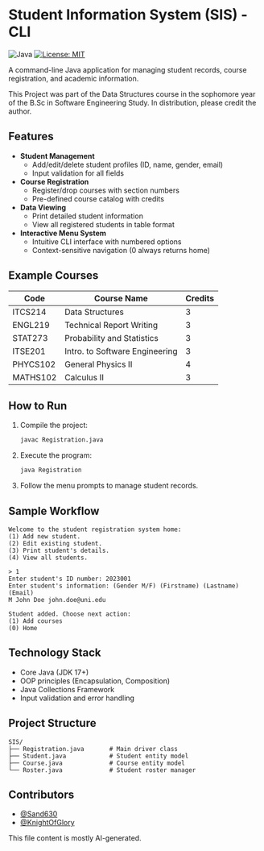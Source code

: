


# Student Information System (SIS) - CLI

![Java](https://img.shields.io/badge/Java-21%2B-blue)
[![License: MIT](https://img.shields.io/badge/License-MIT-yellow.svg)](https://opensource.org/licenses/MIT)

A command-line Java application for managing student records, course registration, and academic information. 

This Project was part of the Data Structures course in the sophomore year of the B.Sc
in Software Engineering Study. In distribution, please credit the author.

## Features
- **Student Management**
  - Add/edit/delete student profiles (ID, name, gender, email)
  - Input validation for all fields
- **Course Registration**
  - Register/drop courses with section numbers
  - Pre-defined course catalog with credits
- **Data Viewing**
  - Print detailed student information
  - View all registered students in table format
- **Interactive Menu System**
  - Intuitive CLI interface with numbered options
  - Context-sensitive navigation (0 always returns home)

## Example Courses
| Code       | Course Name                     | Credits |
|------------|---------------------------------|---------|
| ITCS214    | Data Structures                 | 3       |
| ENGL219    | Technical Report Writing        | 3       |
| STAT273    | Probability and Statistics      | 3       |
| ITSE201    | Intro. to Software Engineering  | 3       |
| PHYCS102   | General Physics II              | 4       |
| MATHS102   | Calculus II                     | 3       |

## How to Run
1. Compile the project:
   ```bash
   javac Registration.java
   ```
2. Execute the program:
   ```bash
   java Registration
   ```
3. Follow the menu prompts to manage student records.

## Sample Workflow
```text
Welcome to the student registration system home:
(1) Add new student.
(2) Edit existing student.
(3) Print student's details.
(4) View all students.

> 1
Enter student's ID number: 2023001
Enter student's information: (Gender M/F) (Firstname) (Lastname) (Email)
M John Doe john.doe@uni.edu

Student added. Choose next action:
(1) Add courses
(0) Home
```

## Technology Stack
- Core Java (JDK 17+)
- OOP principles (Encapsulation, Composition)
- Java Collections Framework
- Input validation and error handling

## Project Structure
```
SIS/
├── Registration.java       # Main driver class
├── Student.java            # Student entity model
├── Course.java             # Course entity model
└── Roster.java             # Student roster manager
```

## Contributors
- [@Sand630](https://github.com/Sand630)
- [@KnightOfGlory](https://github.com/KnightOfGlory)


This file content is mostly AI-generated.

